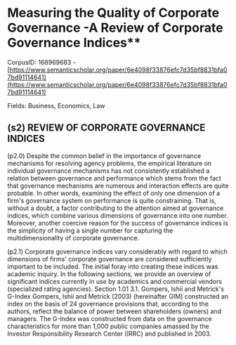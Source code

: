 # Measuring the Quality of Corporate Governance -A Review of Corporate Governance Indices**

CorpusID: 168969683 - [https://www.semanticscholar.org/paper/6e4098f33876efc7d35bf8831bfa07bd91114641](https://www.semanticscholar.org/paper/6e4098f33876efc7d35bf8831bfa07bd91114641)

Fields: Business, Economics, Law

## (s2) REVIEW OF CORPORATE GOVERNANCE INDICES
(p2.0) Despite the common belief in the importance of governance mechanisms for resolving agency problems, the empirical literature on individual governance mechanisms has not consistently established a relation between governance and performance which stems from the fact that governance mechanisms are numerous and interaction effects are quite probable. In other words, examining the effect of only one dimension of a firm's governance system on performance is quite constraining. That is, without a doubt, a factor contributing to the attention aimed at governance indices, which combine various dimensions of governance into one number. Moreover, another coercive reason for the success of governance indices is the simplicity of having a single number for capturing the multidimensionality of corporate governance.

(p2.1) Corporate governance indices vary considerably with regard to which dimensions of firms' corporate governance are considered sufficiently important to be included. The initial foray into creating these indices was academic inquiry. In the following sections, we provide an overview of significant indices currently in use by academics and commercial vendors (specialized rating agencies). Section 1.01 3.1. Gompers, Ishii and Metrick's G-Index Gompers, Ishii and Metrick (2003) (hereinafter GIM) constructed an index on the basis of 24 governance provisions that, according to the authors, reflect the balance of power between shareholders (owners) and managers. The G-Index was constructed from data on the governance characteristics for more than 1,000 public companies amassed by the Investor Responsibility Research Center (IRRC) and published in 2003.
